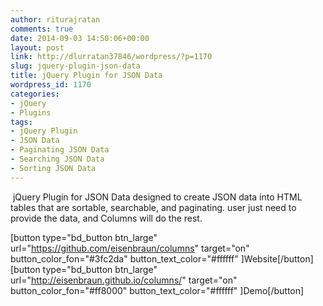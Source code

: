 ```yaml
---
author: riturajratan
comments: true
date: 2014-09-03 14:50:06+00:00
layout: post
link: http://dlurratan37846/wordpress/?p=1170
slug: jquery-plugin-json-data
title: jQuery Plugin for JSON Data
wordpress_id: 1170
categories:
- jQuery
- Plugins
tags:
- jQuery Plugin
- JSON Data
- Paginating JSON Data
- Searching JSON Data
- Sorting JSON Data
---
```


 jQuery Plugin for JSON Data designed to create JSON data into HTML tables that are sortable, searchable, and paginating. user just need to provide the data, and Columns will do the rest.

[button type="bd_button btn_large" url="https://github.com/eisenbraun/columns" target="on" button_color_fon="#3fc2da" button_text_color="#ffffff" ]Website[/button] [button type="bd_button btn_large" url="http://eisenbraun.github.io/columns/" target="on" button_color_fon="#ff8000" button_text_color="#ffffff" ]Demo[/button]
